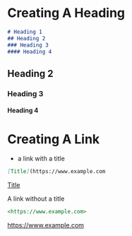 # Creating A Heading

```markdown
# Heading 1
## Heading 2
### Heading 3
#### Heading 4
```
## Heading 2
### Heading 3
#### Heading 4

# Creating A Link
- a link with a title
```markdown
[Title](https://www.example.com
```
[Title](https://www.example.com)

 A link without a title
```markdown
<https://www.example.com>
```
<https://www.example.com>
